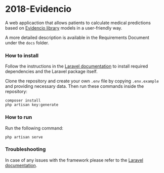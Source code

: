 # 2018-Evidencio

A web applicaction that allows patients to calculate medical predictions based on [Evidencio library](https://www.evidencio.com) models in a user-friendly way.

A more detailed description is available in the Requirements Document under the `docs` folder.

### How to install

Follow the instructions in the [Laravel documentation](https://laravel.com/docs/5.6/installation) to install required dependencies and the Laravel package itself.

Clone the repository and create your own `.env` file by copying `.env.example` and providing necessary data. Then run these commands inside the repository:

    composer install
    php artisan key:generate

### How to run

Run the following command:

    php artisan serve

### Troubleshooting

In case of any issues with the framework please refer to the [Laravel documentation](https://laravel.com/docs/5.6).
